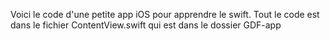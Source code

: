 Voici le code d'une petite app iOS pour apprendre le swift. Tout le code est dans le fichier ContentView.swift qui est dans le dossier GDF-app
